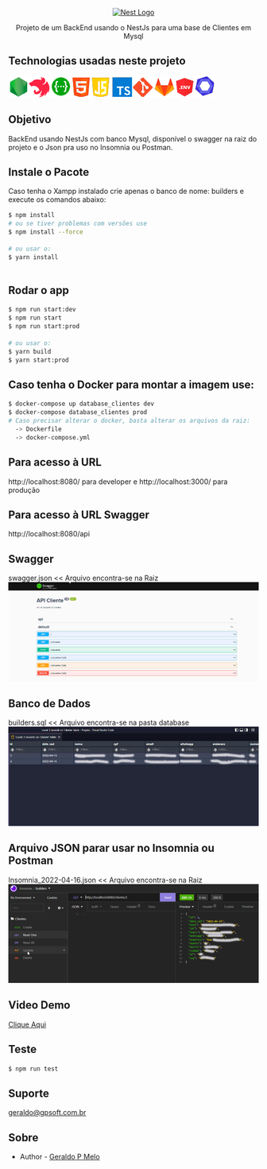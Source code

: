 <p align="center">
  <a href="http://nestjs.com/" target="blank"><img src="https://nestjs.com/img/logo_text.svg" width="320" alt="Nest Logo" /></a>
</p>

[travis-image]: https://api.travis-ci.org/nestjs/nest.svg?branch=master
[travis-url]: https://travis-ci.org/nestjs/nest
[linux-image]: https://img.shields.io/travis/nestjs/nest/master.svg?label=linux
[linux-url]: https://travis-ci.org/nestjs/nest
  
<p align="center">Projeto de um BackEnd usando o NestJs para uma base de Clientes em Mysql</p>
<p align="center">

## Technologias usadas neste projeto
<img src="./src/assets/img/technology.png" alt="Tecnologias usadas" /> 
  
## Objetivo
BackEnd usando NestJs com banco Mysql, disponível o swagger na raiz do projeto e o Json pra uso no Insomnia ou Postman.

## Instale o Pacote 
Caso tenha o Xampp instalado crie apenas o banco de nome: builders e execute os comandos abaixo:

```bash
$ npm install
# ou se tiver problemas com versões use
$ npm install --force
 
# ou usar o:
$ yarn install
  
```
  
## Rodar o app
```bash
$ npm run start:dev
$ npm run start
$ npm run start:prod
  
# ou usar o:
$ yarn build
$ yarn start:prod
```
  
## Caso tenha o Docker para montar a imagem use:
```bash
$ docker-compose up database_clientes dev
$ docker-compose database_clientes prod
# Caso precisar alterar o docker, basta alterar os arquivos da raiz:
  -> Dockerfile
  -> docker-compose.yml
```

## Para acesso à URL
http://localhost:8080/ para developer e http://localhost:3000/ para produção
  
## Para acesso à URL Swagger
http://localhost:8080/api
  
## Swagger
swagger.json << Arquivo encontra-se na Raiz
<img src="./src/assets/img/swagger.jpg" alt="Swagger" /> 
  
## Banco de Dados
builders.sql << Arquivo encontra-se na pasta database
<img src="./src/assets/img/banco.jpg" alt="Banco" /> 
  
## Arquivo JSON parar usar no Insomnia ou Postman
Insomnia_2022-04-16.json << Arquivo encontra-se na Raiz
<img src="./src/assets/img/json.jpg" alt="Json" /> 

## Video Demo
<a href="https://youtu.be/HUl-Nuvemcw" target="_blank">Clique Aqui</a>

## Teste
```bash
$ npm run test
```

## Suporte

geraldo@gpsoft.com.br

## Sobre

- Author - [Geraldo P Melo](https://gpsoft.com.br)

